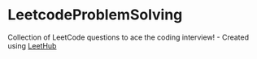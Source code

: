 # LeetcodeProblemSolving
Collection of LeetCode questions to ace the coding interview! - Created using [LeetHub](https://github.com/QasimWani/LeetHub)
